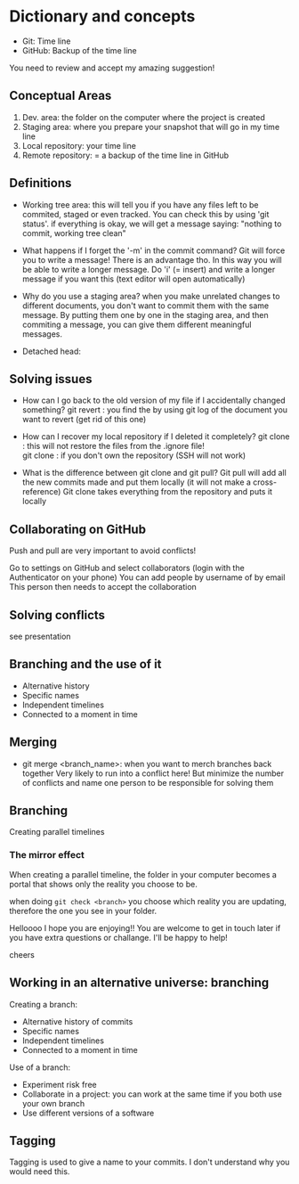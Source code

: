 # Dictionary and concepts

- Git: Time line
- GitHub: Backup of the time line

You need to review and accept my amazing suggestion!



## Conceptual Areas

1. Dev. area: the folder on the computer where the project is created
2. Staging area: where you prepare your snapshot that will go in my time line 
3. Local repository: your time line   
4. Remote repository: = a backup of the time line in GitHub

## Definitions

- Working tree area: this will tell you if you have any files left to be commited, staged or even tracked. You can check this by using 'git status'. if everything is okay, we will get a message saying: "nothing to commit, working tree clean"

- What happens if I forget the '-m' in the commit command? Git will force you to write a message! There is an advantage tho. In this way you will be able to write a longer message. Do 'i' (= insert) and write a longer message if you want this (text editor will open automatically)

- Why do you use a staging area? when you make unrelated changes to different documents, you don't want to commit them with the same message. By putting them one by one in the staging area, and then commiting a message, you can give them different meaningful messages. 

- Detached head: 

## Solving issues

- How can I go back to the old version of my file if I accidentally changed something? 
git revert <ID>: you find the <ID> by using git log of the document you want to revert (get rid of this one)

- How can I recover my local repository if I deleted it completely? 
git clone <SSH>: this will not restore the files from the .ignore file!  
git clone <HTTPS>: if you don't own the repository (SSH will not work) 

- What is the difference between git clone and git pull? 
Git pull will add all the new commits made and put them locally (it will not make a cross-reference)
Git clone takes everything from the repository and puts it locally

## Collaborating on GitHub

Push and pull are very important to avoid conflicts! 

Go to settings on GitHub and select collaborators (login with the Authenticator on your phone)
You can add people by username of by email 
This person then needs to accept the collaboration

## Solving conflicts 

see presentation

## Branching and the use of it

- Alternative history
- Specific names
- Independent timelines
- Connected to a moment in time

## Merging

- git merge <branch_name>: 
when you want to merch branches back together
Very likely to run into a conflict here! But minimize the number of conflicts and name one person to be responsible for solving them 

## Branching

Creating parallel timelines

### The mirror effect

When creating a parallel timeline, the folder in your computer becomes a portal that shows only the reality you choose to be.

when doing `git check <branch>` you choose which reality you are updating, therefore the one you see in your folder.


Helloooo
I hope you are enjoying!!
You are welcome to get in touch later if you have extra questions or challange.
I'll be happy to help!

cheers


## Working in an alternative universe: branching

Creating a branch:
- Alternative history of commits
- Specific names
- Independent timelines
- Connected to a moment in time 

Use of a branch:
- Experiment risk free
- Collaborate in a project: you can work at the same time if you both use your own branch 
- Use different versions of a software

## Tagging

Tagging is used to give a name to your commits. I don't understand why you would need this. 